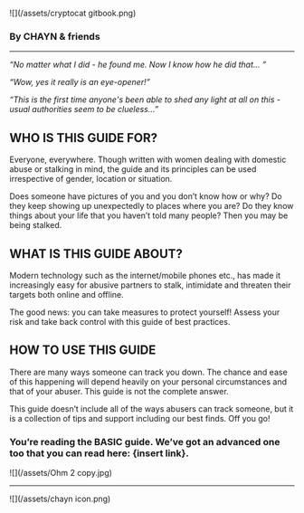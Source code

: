 <head>
<link rel="stylesheet" type="text/css" href="//fonts.googleapis.com/css?family=Sue+Ellen+Francisco"/>

<link rel="stylesheet" type="text/css" href="https://fonts.googleapis.com/css?family=Rubik"/>

<script src="//load.sumome.com/" data-sumo-site-id="212b3355e034e6170859507ebe02f92a32c7c7d638529b1f94798071192c15da" async="async"></script>

</head>


![](/assets/cryptocat gitbook.png)
### By CHAYN & friends

-------

_“No matter what I did - he found me. Now I know how he did that... ”_



_“Wow, yes it really is an eye-opener!”_



_“This is the first time anyone's been able to shed any light at all on this - usual authorities seem to be clueless…”_





## WHO IS THIS GUIDE FOR?



Everyone, everywhere. Though written with women dealing with domestic abuse or stalking in mind, the guide and its principles can be used irrespective of gender, location or situation.



Does someone have pictures of you and you don’t know how or why? Do they keep showing up unexpectedly to places where you are? Do they know things about your life that you haven’t told many people? Then you may be being stalked.



## WHAT IS THIS GUIDE ABOUT?



Modern technology such as the internet/mobile phones etc., has made it increasingly easy for abusive partners to stalk, intimidate and threaten their targets both online and offline.

The good news: you can take measures to protect yourself! Assess your risk and take back control with this guide of best practices.



## HOW TO USE THIS GUIDE

There are many ways someone can track you down. The chance and ease of this happening will depend heavily on your personal circumstances and that of your abuser. This guide is not the complete answer.

This guide doesn’t include all of the ways abusers can track someone, but it is a collection of tips and support including our best finds. Off you go!


### You’re reading the BASIC guide. We’ve got an advanced one too that you can read here: {insert link}.

![](/assets/Ohm 2 copy.jpg)

---
![](/assets/chayn icon.png)
